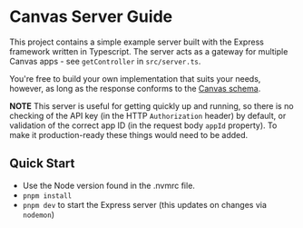 # Canvas Server Guide

This project contains a simple example server built with the Express framework written in Typescript. The server acts as a gateway for multiple Canvas apps - see `getController` in `src/server.ts`.

You're free to build your own implementation that suits your needs, however, as long as the response conforms to the [Canvas schema](https://github.com/sednasystems/sedna-canvas-example/blob/main/schemas/canvas-response-schema.json).

**NOTE** This server is useful for getting quickly up and running, so there is no checking of the API key (in the HTTP `Authorization` header) by default, or validation of the correct app ID (in the request body `appId` property). To make it production-ready these things would need to be added.

## Quick Start

- Use the Node version found in the .nvmrc file.
- `pnpm install`
- `pnpm dev` to start the Express server (this updates on changes via `nodemon`)
